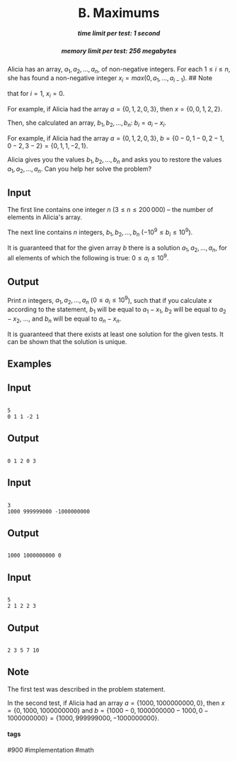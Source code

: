 <h1 style='text-align: center;'> B. Maximums</h1>

<h5 style='text-align: center;'>time limit per test: 1 second</h5>
<h5 style='text-align: center;'>memory limit per test: 256 megabytes</h5>

Alicia has an array, $a_1, a_2, \ldots, a_n$, of non-negative integers. For each $1 \leq i \leq n$, she has found a non-negative integer $x_i = max(0, a_1, \ldots, a_{i-1})$. ## Note

 that for $i=1$, $x_i = 0$.

For example, if Alicia had the array $a = \{0, 1, 2, 0, 3\}$, then $x = \{0, 0, 1, 2, 2\}$.

Then, she calculated an array, $b_1, b_2, \ldots, b_n$: $b_i = a_i - x_i$.

For example, if Alicia had the array $a = \{0, 1, 2, 0, 3\}$, $b = \{0-0, 1-0, 2-1, 0-2, 3-2\} = \{0, 1, 1, -2, 1\}$.

Alicia gives you the values $b_1, b_2, \ldots, b_n$ and asks you to restore the values $a_1, a_2, \ldots, a_n$. Can you help her solve the problem?

## Input

The first line contains one integer $n$ ($3 \leq n \leq 200\,000$) – the number of elements in Alicia's array.

The next line contains $n$ integers, $b_1, b_2, \ldots, b_n$ ($-10^9 \leq b_i \leq 10^9$).

It is guaranteed that for the given array $b$ there is a solution $a_1, a_2, \ldots, a_n$, for all elements of which the following is true: $0 \leq a_i \leq 10^9$.

## Output

Print $n$ integers, $a_1, a_2, \ldots, a_n$ ($0 \leq a_i \leq 10^9$), such that if you calculate $x$ according to the statement, $b_1$ will be equal to $a_1 - x_1$, $b_2$ will be equal to $a_2 - x_2$, ..., and $b_n$ will be equal to $a_n - x_n$.

It is guaranteed that there exists at least one solution for the given tests. It can be shown that the solution is unique.

## Examples

## Input


```

5
0 1 1 -2 1

```
## Output


```

0 1 2 0 3 
```
## Input


```

3
1000 999999000 -1000000000

```
## Output


```

1000 1000000000 0 
```
## Input


```

5
2 1 2 2 3

```
## Output


```

2 3 5 7 10 
```
## Note

The first test was described in the problem statement.

In the second test, if Alicia had an array $a = \{1000, 1000000000, 0\}$, then $x = \{0, 1000, 1000000000\}$ and $b = \{1000-0, 1000000000-1000, 0-1000000000\} = \{1000, 999999000, -1000000000\}$.



#### tags 

#900 #implementation #math 